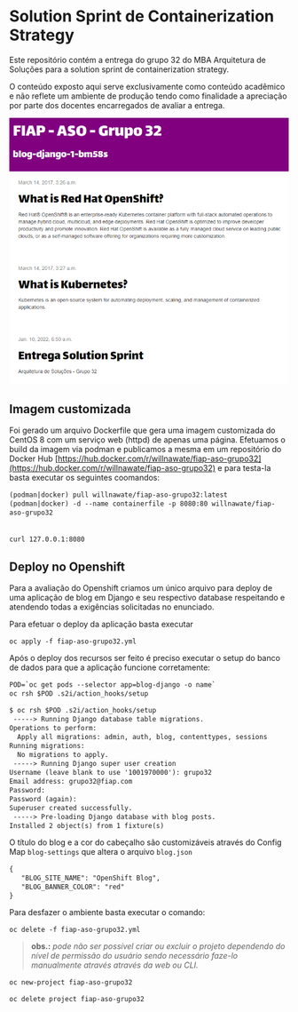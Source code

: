 # Solution Sprint de Containerization Strategy

Este repositório contém a entrega do grupo 32 do MBA Arquitetura de Soluções para a solution sprint de containerization strategy.

O conteúdo exposto aqui serve exclusivamente como conteúdo acadêmico e não reflete um ambiente de produção tendo como finalidade a apreciação por parte dos docentes encarregados de avaliar a entrega.

![](https://github.com/WillNawate/fiap-aso-grupo32/blob/54c25d0dcbd12dd0b6b036fbaec8753ab868658a/blog.png)

## Imagem customizada

Foi gerado um arquivo Dockerfile que gera uma imagem customizada do CentOS 8 com um serviço web (httpd) de apenas uma página. Efetuamos o build da imagem via podman e publicamos a mesma em um repositório do Docker Hub [https://hub.docker.com/r/willnawate/fiap-aso-grupo32](https://hub.docker.com/r/willnawate/fiap-aso-grupo32) e para testa-la basta executar os seguintes coomandos:

```
(podman|docker) pull willnawate/fiap-aso-grupo32:latest
(podman|docker) -d --name containerfile -p 8080:80 willnawate/fiap-aso-grupo32


curl 127.0.0.1:8080
```

## Deploy no Openshift

Para a avaliação do Openshift criamos um único arquivo para deploy de uma aplicação de blog em Django e seu respectivo database respeitando e atendendo todas a exigências solicitadas no enunciado.

Para efetuar o deploy da aplicação basta executar 

```
oc apply -f fiap-aso-grupo32.yml
```

Após o deploy dos recursos ser feito é preciso executar o setup do banco de dados para que a aplicação funcione corretamente:

```
POD=`oc get pods --selector app=blog-django -o name`
oc rsh $POD .s2i/action_hooks/setup
```

```
$ oc rsh $POD .s2i/action_hooks/setup
 -----> Running Django database table migrations.
Operations to perform:
  Apply all migrations: admin, auth, blog, contenttypes, sessions
Running migrations:
  No migrations to apply.
 -----> Running Django super user creation
Username (leave blank to use '1001970000'): grupo32
Email address: grupo32@fiap.com
Password:
Password (again):
Superuser created successfully.
 -----> Pre-loading Django database with blog posts.
Installed 2 object(s) from 1 fixture(s)
```

O título do blog e a cor do cabeçalho são customizáveis através do Config Map `blog-settings` que altera o arquivo `blog.json`

```
{
   "BLOG_SITE_NAME": "OpenShift Blog",
   "BLOG_BANNER_COLOR": "red"
}
```

Para desfazer o ambiente basta executar o comando:

```
oc delete -f fiap-aso-grupo32.yml
```

> **obs.:** *pode não ser possível criar ou excluir o projeto dependendo do nível de permissão do usuário sendo necessário faze-lo manualmente através através da web ou CLI.*

```
oc new-project fiap-aso-grupo32
```

```
oc delete project fiap-aso-grupo32
```